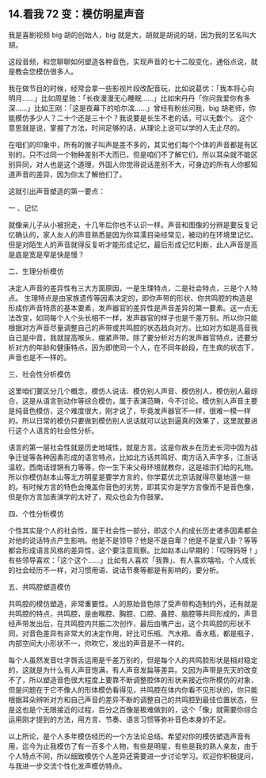 ## 14.看我 72 变：模仿明星声音
我是喜剧视频 big 胡的创始人，big 就是大，胡就是胡说的胡，因为我的艺名叫大胡。


这段音频，和您聊聊如何塑造各种音色，实现声音的七十二般变化，通俗点说，就是教会您模仿很多人。


我在做节目的时候，经常会拿一些影视片段改配音玩，比如说葛优：「我本将心向明月……」比如周星驰：「长夜漫漫无心睡眠……」比如宋丹丹「你问我爱你有多深……」比如王刚：「这是夜幕下的哈尔滨……」曾经有粉丝问我，big 胡老师，你能模仿多少人？二十个还是三十个？我说要是长生不老的话，可以无数个。
这个意思就是说，掌握了方法，时间足够的话，从理论上说可以学的人无止尽的。


在咱们的印象中，所有的猴子叫声是差不多的，其实他们每个个体的声音都是有区别的，只不过同一个物种差别不大而已，但是咱们不了解它们，所以耳朵就不能区别异同，对人也是这个道理，外国人你觉得说话差别不大，可身边的所有人你都知道声音的差异，因为你太了解他们了。


这就引出声音塑造的第一要点：


一 、记忆


就像亲儿子从小被拐走，十几年后你也不认识一样。声音和图像的分辨是要反复记忆确认的，家人友人的声音熟悉是因为你耳濡目染经常见，被动的在环境里记忆。但是对陌生人的声音就得反复听才能形成记忆，最后形成记忆判断，此人声音是高是底是宽是窄是快是慢？


二、生理分析模仿


决定人声音的差异性有三大方面原因，一是生理特点，二是社会特点，三是个人特点。
生理特点是由家族遗传等因素决定的，即你声带的形状、你共鸣腔的构造是形成你声音特质的基本要素，发声器官的差异性是声音差异的第一要素。这一点无法改变，如同每个人个头长相不一样，发声器官的样子也是千差万别。所以你只能根据对方声音尽量调整自己的声带或共鸣腔的状态趋向对方。比如对方如是高音我自己是中音，我就提高喉头，绷紧声带。除了要分析对方的发声器官特点，还要分析对方的年龄和健康特点，因为即使同一个人，在不同年龄段，在生病的状态下，声音也是不一样的。


三、社会性分析模仿


这里咱们要区分几个概念，模仿人说话、模仿别人声音、模仿别人，模仿别人最综合，这是从语言到动作等综合模仿，属于表演范畴，今不讨论。模仿别人声音主要是纯音色模仿，这个难度很大，刚才说了，毕竟发声器官不一样，很难一模一样的。所以日常的模仿只要做到模仿别人说话就可以达到逼真的效果了，这里就要进行这个人语言的社会性分析。


语言的第一层社会性就是历史地域性，就是方言。这是你故乡在历史长河中因为战争迁徙等各种因素形成的语言特点，比如北方话共鸣好、南方话入声字多，江浙话温软，西南话铿锵有力等等，你一生下来父母环境就教你，这是祖宗们给的礼物。所以你模仿赵本山等北方明星是要学方言的，你学葛优北京话就得尽量地道一些的。有时候方言的特色会掩盖你音色的劣势，即其实你是学方言像而不是音色像，但是你方言加表演学的太好了，观众也会为你鼓掌。


四、个性分析模仿


个性其实是个人的社会性，属于社会性一部分，即这个人的成长历史诸多因素都会对他的说话特点产生影响。他是不是领导？他是不是自卑？他是不是爱八卦？等等都会形成语言风格的差异性，这个要注意观察。比如赵本山早期的：「哎呀妈呀！」有些领导喜欢：「这个这个……」比如有人喜欢「我靠」、有人喜欢嘻哈，个人成长的社会经历不一样，对习惯用语、说话节奏等都是有影响的，要分析。


五、共鸣腔塑造模仿


共鸣腔的模仿塑造，非常重要性。人的原始音色除了受声带构造制约外，还有就是共鸣腔的特点，共鸣腔，是由喉腔、胸腔、口腔、鼻腔、脑腔等共同形成的，声音经声带发出后，在共鸣腔内共振二次创作，最后由嘴产出，这个共鸣腔的形状不同，对音色差异有非常大的决定作用，好比可乐瓶、汽水瓶、香水瓶，都是瓶子，内部空间大小形状不一，你吹它，发出的声音是不一样的。


每个人虽然发音吐字唇舌运用是千差万别的，但是每个人的共鸣腔形状是相对稳定的，这就是为什么有人声音饱满，有人声音发扁等差异。又因为声带是先天的改变不了，所以塑造音色很大程度上要靠不断调整腔体的形状来接近你所模仿的对象，但是问题在于它不像人的形体模仿看得见，共鸣腔在体内你看不见形状的，你只能根据耳朵辨听对方和自己声音的差异不断的调整自己的共鸣腔到最佳位置状态，但是这也是个无限接近的过程，百分之百像是极难做到的，这个「像」就需要你综合运用刚才提到的方法，用方言、节奏、语言习惯等弥补音色本身的不足。


以上所论，是个人多年模仿经历的一个方法论总结。希望对你的模仿塑造声音有用，迄今为止我模仿了有一百多个人物，有些是明星，有些是我的熟人亲友，由于个人特点不同，所以细致模仿个人差异还需要进一步讨论学习。欢迎你积极提问，与我进一步交流个性化发声模仿特点。

